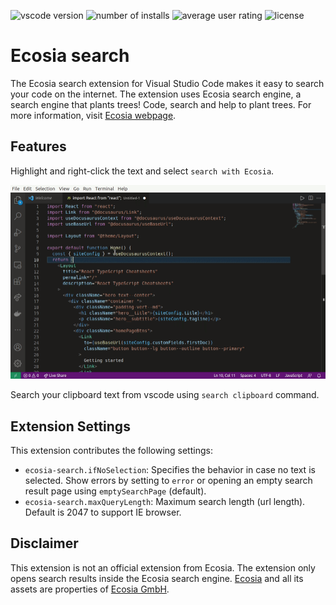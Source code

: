 
![vscode version](https://vsmarketplacebadge.apphb.com/version/maanijou.ecosia-search.svg)
![number of installs](https://vsmarketplacebadge.apphb.com/installs/maanijou.ecosia-search.svg)
![average user rating](https://vsmarketplacebadge.apphb.com/rating/maanijou.ecosia-search.svg)
![license](https://img.shields.io/github/license/maanijou/ecosia-search-vscode-extension.svg)

# Ecosia search

The Ecosia search extension for Visual Studio Code makes it easy to search your code on the internet. The extension uses Ecosia search engine, a search engine that plants trees! Code, search and help to plant trees. For more information, visit [Ecosia webpage](https://info.ecosia.org/what).

## Features

Highlight and right-click the text and select `search with Ecosia`.

![highlight and search](resources/tutorial1.gif)


Search your clipboard text from vscode using `search clipboard` command.

## Extension Settings

This extension contributes the following settings:

* `ecosia-search.ifNoSelection`: Specifies the behavior in case no text is selected. Show errors by setting to `error` or opening an empty search result page using `emptySearchPage` (default).
* `ecosia-search.maxQueryLength`: Maximum search length (url length). Default is 2047 to support IE browser.

## Disclaimer

This extension is not an official extension from Ecosia. The extension only opens search results inside the Ecosia search engine. [Ecosia](https://www.ecosia.org/) and all its assets are properties of [Ecosia GmbH](https://info.ecosia.org/about).

